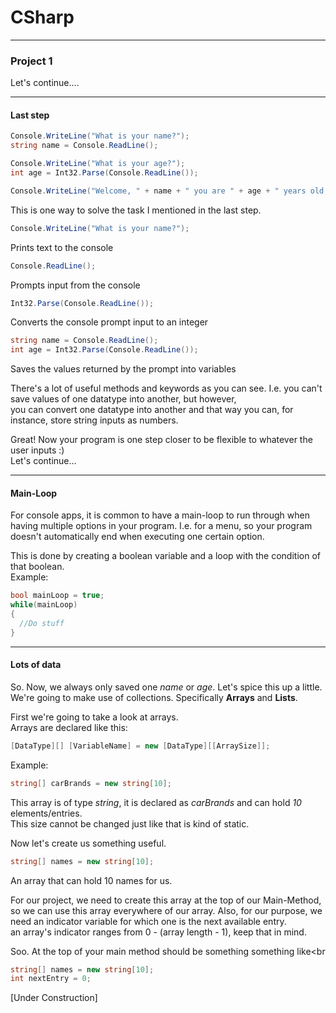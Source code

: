 # CSharp
---
### <a id="Title">Project 1</a>

Let's continue....

---
#### <a id="LastStep">Last step</a>


```csharp
Console.WriteLine("What is your name?");
string name = Console.ReadLine();

Console.WriteLine("What is your age?");
int age = Int32.Parse(Console.ReadLine());

Console.WriteLine("Welcome, " + name + " you are " + age + " years old, right?");
```
This is one way to solve the task I mentioned in the last step.


```csharp
Console.WriteLine("What is your name?");
```
Prints text to the console

```csharp
Console.ReadLine();
```
Prompts input from the console

```csharp
Int32.Parse(Console.ReadLine());
```
Converts the console prompt input to an integer

```csharp
string name = Console.ReadLine();
int age = Int32.Parse(Console.ReadLine());
```
Saves the values returned by the prompt into variables

There's a lot of useful methods and keywords as you can see. I.e. you can't save values of one datatype into another, but however,<br>
you can convert one datatype into another and that way you can, for instance, store string inputs as numbers.<br>

Great! Now your program is one step closer to be flexible to whatever the user inputs :)<br>
Let's continue...

---
#### <a id="MainLoop">Main-Loop</a>

For console apps, it is common to have a main-loop to run through when having multiple options in your program. I.e. for a menu, so your program doesn't automatically end when executing one certain option.

This is done by creating a boolean variable and a loop with the condition of that boolean.<br>
Example:<br>
```csharp
bool mainLoop = true;
while(mainLoop)
{
  //Do stuff
}
```


---
#### <a id="LotsOfData">Lots of data</a>

So. Now, we always only saved one _name_ or _age_. Let's spice this up a little.<br>
We're going to make use of collections. Specifically **Arrays** and **Lists**.<brb>

First we're going to take a look at arrays.<br>
Arrays are declared like this:<br>
```csharp
[DataType][] [VariableName] = new [DataType][[ArraySize]];
```
Example:
```csharp
string[] carBrands = new string[10];
```
This array is of type _string_, it is declared as _carBrands_ and can hold _10_ elements/entries.<br>
This size cannot be changed just like that is kind of static.<br>

Now let's create us something useful.<br>


```csharp
string[] names = new string[10];
```

An array that can hold 10 names for us.<br>

For our project, we need to create this array at the top of our Main-Method, so we can use this array everywhere of our array. Also, for our purpose, we need an indicator variable for which one is the next available entry.<br>
an array's indicator ranges from 0 - (array length - 1), keep that in mind.<br>

Soo. At the top of your main method should be something something like<br
```csharp
string[] names = new string[10];
int nextEntry = 0;
```










[Under Construction]





